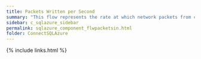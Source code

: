 ```yaml
---
title: Packets Written per Second
summary: "This flow represents the rate at which network packets from client applications are received by the SQL Azure database."
sidebar: c_sqlazure_sidebar
permalink: sqlazure_component_flwpacketsin.html
folder: ConnectSQLAzure
---
```



{% include links.html %}
